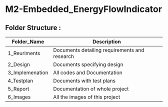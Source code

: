 # M2-Embedded_EnergyFlowIndicator
## Folder Structure :
 | Folder_Name	 | Description | 
  | - | - | 
 | 1_Reuriments	 | Documents detailing requirements and research | 
 | 2_Design	 | Documents specifying design | 
 | 3_Implemenation	 | All codes and Documentation | 
 | 4_Testplan	 | Documents with test plans | 
 | 5_Report	 | Documentation of whole project | 
 | 6_Images	 | All the images of this project | 
